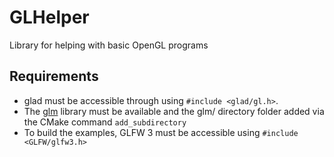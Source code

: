 # GLHelper

Library for helping with basic OpenGL programs

## Requirements

- glad must be accessible through using `#include <glad/gl.h>`.
- The [glm](https://github.com/g-truc/glm) library must be available and the glm/ directory folder added via the CMake command `add_subdirectory`
- To build the examples, GLFW 3 must be accessible using `#include <GLFW/glfw3.h>`
